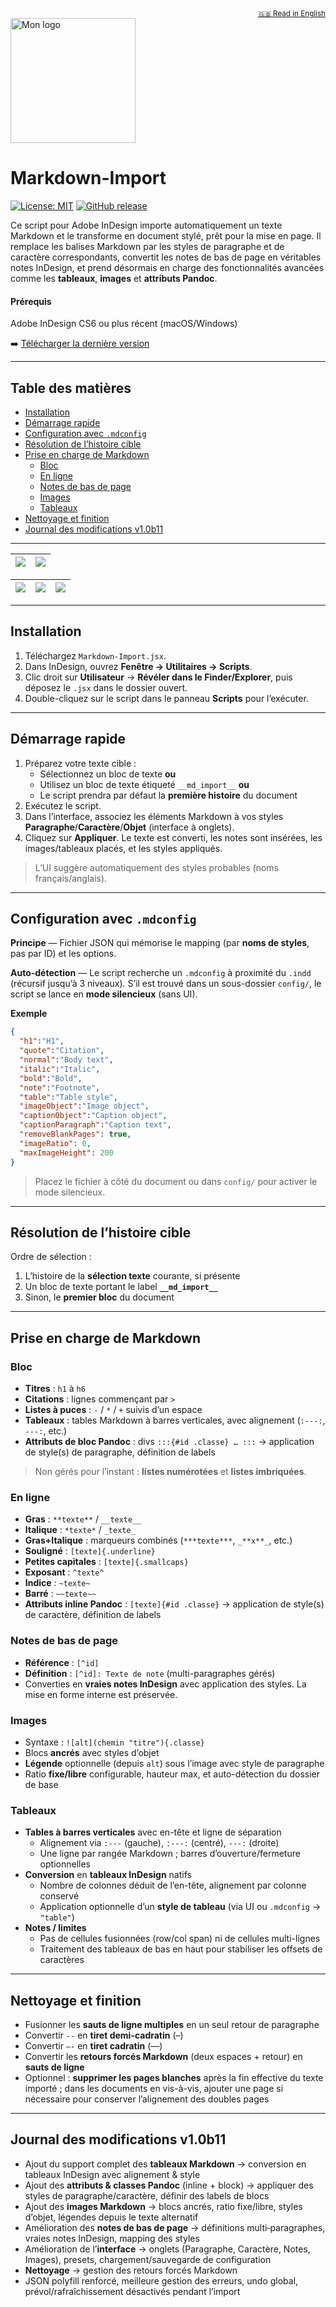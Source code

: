 <div align="right"><sub><a href="/">🇬🇧 Read in English</a></sub></div>
<img src="docs/images/automaticbook-logo.png" alt="Mon logo" width="200"/>

# Markdown-Import

[![License: MIT](https://img.shields.io/badge/License-MIT-yellow.svg)](https://opensource.org/licenses/MIT)
[![GitHub release](https://img.shields.io/github/v/release/lab-Spectral/Markdown-Import?include_prereleases&sort=semver)](https://github.com/lab-Spectral/Markdown-Import/releases/latest)

Ce script pour Adobe InDesign importe automatiquement un texte Markdown et le transforme en document stylé, prêt pour la mise en page. Il remplace les balises Markdown par les styles de paragraphe et de caractère correspondants, convertit les notes de bas de page en véritables notes InDesign, et prend désormais en charge des fonctionnalités avancées comme les **tableaux**, **images** et **attributs Pandoc**.

#### Prérequis
Adobe InDesign CS6 ou plus récent (macOS/Windows)

➡️ [Télécharger la dernière version](https://github.com/lab-Spectral/Markdown-Import/releases/latest)

---

## Table des matières

- [Installation](#installation)
- [Démarrage rapide](#démarrage-rapide)
- [Configuration avec `.mdconfig`](#configuration-avec-mdconfig)
- [Résolution de l’histoire cible](#resolution-de-lhistoire-cible)
- [Prise en charge de Markdown](#prise-en-charge-de-markdown)
  - [Bloc](#bloc)
  - [En ligne](#en-ligne)
  - [Notes de bas de page](#notes-de-bas-de-page)
  - [Images](#images)
  - [Tableaux](#tableaux)
- [Nettoyage et finition](#nettoyage-et-finition)
- [Journal des modifications v1.0b11](#journal-des-modifications-v10b11)

---

| <img src="docs/images/Markdown-import-screen1.png" style="max-width:100%; height:auto;"/> | <img src="docs/images/Markdown-import-screen2.png" style="max-width:100%; height:auto;"/> |
|---|---|

| <img src="docs/images/Markdown-import-config1.png" style="max-width:100%; height:auto;"/> | <img src="docs/images/Markdown-import-config2.png" style="max-width:100%; height:auto;"/> | <img src="docs/images/Markdown-import-config3.png" style="max-width:100%; height:auto;"/> |
|---|---|---|

---

## Installation

1. Téléchargez `Markdown-Import.jsx`.
2. Dans InDesign, ouvrez **Fenêtre → Utilitaires → Scripts**.
3. Clic droit sur **Utilisateur** → **Révéler dans le Finder/Explorer**, puis déposez le `.jsx` dans le dossier ouvert.
4. Double-cliquez sur le script dans le panneau **Scripts** pour l’exécuter.

---

## Démarrage rapide

1. Préparez votre texte cible :
   * Sélectionnez un bloc de texte **ou**
   * Utilisez un bloc de texte étiqueté `__md_import__` **ou**
   * Le script prendra par défaut la **première histoire** du document
2. Exécutez le script.
3. Dans l’interface, associez les éléments Markdown à vos styles **Paragraphe**/**Caractère**/**Objet** (interface à onglets).
4. Cliquez sur **Appliquer**. Le texte est converti, les notes sont insérées, les images/tableaux placés, et les styles appliqués.

> L’UI suggère automatiquement des styles probables (noms français/anglais).

---

## Configuration avec `.mdconfig`

**Principe** — Fichier JSON qui mémorise le mapping (par **noms de styles**, pas par ID) et les options.

**Auto-détection** — Le script recherche un `.mdconfig` à proximité du `.indd` (récursif jusqu’à 3 niveaux). S’il est trouvé dans un sous-dossier `config/`, le script se lance en **mode silencieux** (sans UI).

**Exemple**

```json
{
  "h1":"H1",
  "quote":"Citation",
  "normal":"Body text",
  "italic":"Italic",
  "bold":"Bold",
  "note":"Footnote",
  "table":"Table style",
  "imageObject":"Image object",
  "captionObject":"Caption object",
  "captionParagraph":"Caption text",
  "removeBlankPages": true,
  "imageRatio": 0,
  "maxImageHeight": 200
}
```

> Placez le fichier à côté du document ou dans `config/` pour activer le mode silencieux.

---

## Résolution de l’histoire cible

Ordre de sélection :
1. L’histoire de la **sélection texte** courante, si présente
2. Un bloc de texte portant le label **`__md_import__`**
3. Sinon, le **premier bloc** du document

---

## Prise en charge de Markdown

### Bloc

* **Titres** : `h1` à `h6`
* **Citations** : lignes commençant par `>`
* **Listes à puces** : `-` / `*` / `+` suivis d’un espace
* **Tableaux** : tables Markdown à barres verticales, avec alignement (`:---:`, `---:`, etc.)
* **Attributs de bloc Pandoc** : divs `:::{#id .classe} … :::` → application de style(s) de paragraphe, définition de labels

> Non gérés pour l’instant : **listes numérotées** et **listes imbriquées**.

### En ligne

* **Gras** : `**texte**` / `__texte__`
* **Italique** : `*texte*` / `_texte_`
* **Gras+Italique** : marqueurs combinés (`***texte***`, `_**x**_`, etc.)
* **Souligné** : `[texte]{.underline}`
* **Petites capitales** : `[texte]{.smallcaps}`
* **Exposant** : `^texte^`
* **Indice** : `~texte~`
* **Barré** : `~~texte~~`
* **Attributs inline Pandoc** : `[texte]{#id .classe}` → application de style(s) de caractère, définition de labels

### Notes de bas de page

* **Référence** : `[^id]`
* **Définition** : `[^id]: Texte de note` (multi-paragraphes gérés)
* Converties en **vraies notes InDesign** avec application des styles. La mise en forme interne est préservée.

### Images

* Syntaxe : `![alt](chemin "titre"){.classe}`
* Blocs **ancrés** avec styles d’objet
* **Légende** optionnelle (depuis `alt`) sous l’image avec style de paragraphe
* Ratio **fixe/libre** configurable, hauteur max, et auto-détection du dossier de base

### Tableaux

* **Tables à barres verticales** avec en-tête et ligne de séparation
  * Alignement via `:---` (gauche), `:---:` (centré), `---:` (droite)
  * Une ligne par rangée Markdown ; barres d’ouverture/fermeture optionnelles
* **Conversion** en **tableaux InDesign** natifs
  * Nombre de colonnes déduit de l’en-tête, alignement par colonne conservé
  * Application optionnelle d’un **style de tableau** (via UI ou `.mdconfig` → `"table"`)
* **Notes / limites**
  * Pas de cellules fusionnées (row/col span) ni de cellules multi-lignes
  * Traitement des tableaux de bas en haut pour stabiliser les offsets de caractères

---

## Nettoyage et finition

* Fusionner les **sauts de ligne multiples** en un seul retour de paragraphe
* Convertir `--` en **tiret demi-cadratin** (–)
* Convertir `–-` en **tiret cadratin** (—)
* Convertir les **retours forcés Markdown** (deux espaces + retour) en **sauts de ligne**
* Optionnel : **supprimer les pages blanches** après la fin effective du texte importé ; dans les documents en vis-à-vis, ajouter une page si nécessaire pour conserver l’alignement des doubles pages

---

## Journal des modifications v1.0b11

- Ajout du support complet des **tableaux Markdown** → conversion en tableaux InDesign avec alignement & style
- Ajout des **attributs & classes Pandoc** (inline + block) → appliquer des styles de paragraphe/caractère, définir des labels de blocs
- Ajout des **images Markdown** → blocs ancrés, ratio fixe/libre, styles d’objet, légendes depuis le texte alternatif
- Amélioration des **notes de bas de page** → définitions multi‑paragraphes, vraies notes InDesign, mapping des styles
- Amélioration de l’**interface** → onglets (Paragraphe, Caractère, Notes, Images), presets, chargement/sauvegarde de configuration
- **Nettoyage** → gestion des retours forcés Markdown
- JSON polyfill renforcé, meilleure gestion des erreurs, undo global, prévol/rafraîchissement désactivés pendant l’import

